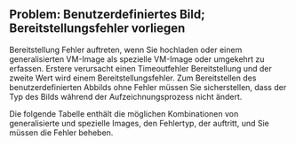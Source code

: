 ## <a name="issue-custom-image-provisioning-errors"></a>Problem: Benutzerdefiniertes Bild; Bereitstellungsfehler vorliegen
Bereitstellung Fehler auftreten, wenn Sie hochladen oder einem generalisierten VM-Image als spezielle VM-Image oder umgekehrt zu erfassen. Erstere verursacht einen Timeoutfehler Bereitstellung und der zweite Wert wird einem Bereitstellungsfehler. Zum Bereitstellen des benutzerdefinierten Abbilds ohne Fehler müssen Sie sicherstellen, dass der Typ des Bilds während der Aufzeichnungsprozess nicht ändert.

Die folgende Tabelle enthält die möglichen Kombinationen von generalisierte und spezielle Images, den Fehlertyp, der auftritt, und Sie müssen die Fehler beheben.

